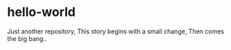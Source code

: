 # hello-world
Just another repository, 
This story begins with a small change, 
Then comes the big bang..
